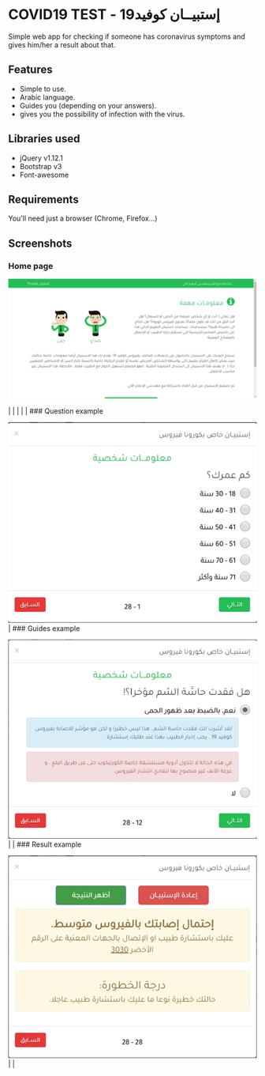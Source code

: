 # COVID19 TEST - إستبيــان كوفيد19

Simple web app for checking if someone has coronavirus symptoms and gives him/her a result about that.

## Features

- Simple to use.
- Arabic language.
- Guides you (depending on your answers).
- gives you the possibility of infection with the virus.

## Libraries used

- jQuery v1.12.1
- Bootstrap v3
- Font-awesome

## Requirements

You'll need just a browser (Chrome, Firefox...)

## Screenshots

### Home page

![Home page](screenshots/home.png)

| |
| |
| ### Question example

![Question example](screenshots/question.png) | ### Guides example

![Guides example](screenshots/guides.png) |
| ### Result example

![Result example](screenshots/result.png) | |
